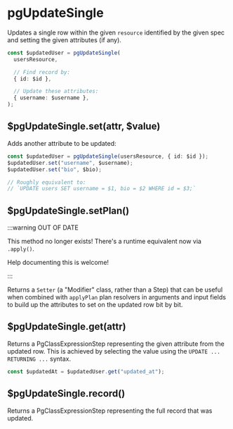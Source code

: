 # pgUpdateSingle

Updates a single row within the given `resource` identified by the given spec and setting the given attributes (if any).

```ts
const $updatedUser = pgUpdateSingle(
  usersResource,

  // Find record by:
  { id: $id },

  // Update these attributes:
  { username: $username },
);
```

## $pgUpdateSingle.set(attr, $value)

Adds another attribute to be updated:

```ts
const $updatedUser = pgUpdateSingle(usersResource, { id: $id });
$updatedUser.set("username", $username);
$updatedUser.set("bio", $bio);

// Roughly equivalent to:
// `UPDATE users SET username = $1, bio = $2 WHERE id = $3;`
```

## $pgUpdateSingle.setPlan()

:::warning OUT OF DATE

This method no longer exists! There's a runtime equivalent now via `.apply()`.

Help documenting this is welcome!

:::

Returns a `Setter` (a "Modifier" class, rather than a Step)
that can be useful when combined with `applyPlan` plan resolvers in arguments
and input fields to build up the attributes to set on the updated row bit by
bit.

## $pgUpdateSingle.get(attr)

Returns a PgClassExpressionStep representing the given attribute from the
updated row. This is achieved by selecting the value using the
`UPDATE ... RETURNING ...` syntax.

```ts
const $updatedAt = $updatedUser.get("updated_at");
```

## $pgUpdateSingle.record()

Returns a PgClassExpressionStep representing the full record that was updated.
